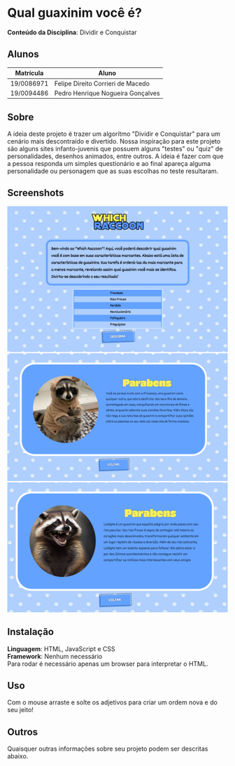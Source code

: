 # Qual guaxinim você é?


**Conteúdo da Disciplina**: Dividir e Conquistar<br>

## Alunos
|Matrícula | Aluno |
| -- | -- |
| 19/0086971  |  Felipe Direito Corrieri de Macedo |
| 19/0094486  |  Pedro Henrique Nogueira Gonçalves |

## Sobre 
A ideia deste projeto é trazer um algorítmo "Dividir e Conquistar" para um cenário mais descontraído e divertido. Nossa inspiração para este projeto são alguns sites infanto-juvenis que possuem alguns "testes" ou "quiz" de personalidades, desenhos animados, entre outros. A ideia é fazer com que a pessoa responda um simples questionário e ao final apareça alguma personalidade ou personagem que as suas escolhas no teste resultaram. 

## Screenshots
![alt text](https://github.com/projeto-de-algoritmos/D-C_Teste_de_Personagem/blob/master/app/assets/readme1.png?raw=true)
![alt text](https://github.com/projeto-de-algoritmos/D-C_Teste_de_Personagem/blob/master/app/assets/readme2.png?raw=true)
![alt text](https://github.com/projeto-de-algoritmos/D-C_Teste_de_Personagem/blob/master/app/assets/readme3.png?raw=true)

## Instalação 
**Linguagem**: HTML, JavaScript e CSS<br>
**Framework**: Nenhum necessário<br>
Para rodar é necessário apenas um browser para interpretar o HTML.

## Uso 
Com o mouse arraste e solte os adjetivos para criar um ordem nova e do seu jeito!

## Outros 
Quaisquer outras informações sobre seu projeto podem ser descritas abaixo.

